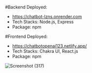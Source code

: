 #Backend Deployed: 
- https://chatbot-lzns.onrender.com 
- Tech Stacks: Node.js, Express 
- Package: npm

#Frontend Deployed: 
- https://chatbotopenai123.netlify.app/ 
- Tech Stacks: Chakra UI, React.js
- Package: npm

![Screenshot (317)](https://github.com/Vkpro55/chatbot-frontend/assets/83464767/d667474d-459e-46bb-9ccc-723e26f9b7a5)
